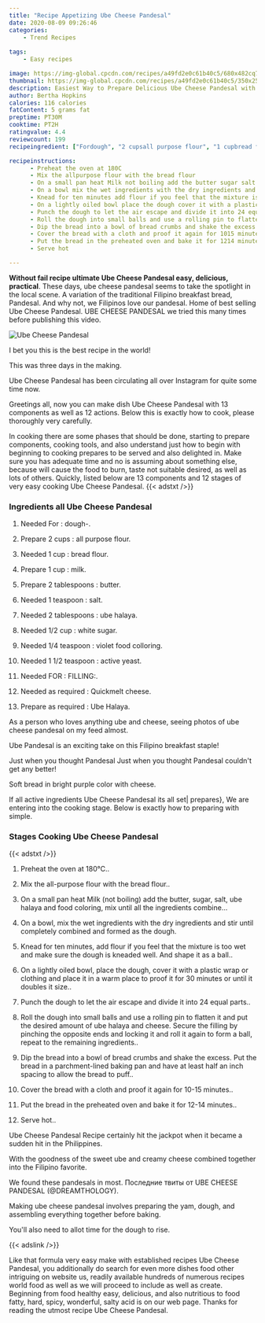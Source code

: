 ```yaml
---
title: "Recipe Appetizing Ube Cheese Pandesal"
date: 2020-08-09 09:26:46
categories:
    - Trend Recipes
    
tags:
    - Easy recipes

image: https://img-global.cpcdn.com/recipes/a49fd2e0c61b40c5/680x482cq70/ube-cheese-pandesal-recipe-main-photo.jpg
thumbnail: https://img-global.cpcdn.com/recipes/a49fd2e0c61b40c5/350x250cq70/ube-cheese-pandesal-recipe-main-photo.jpg
description: Easiest Way to Prepare Delicious Ube Cheese Pandesal with 13 ingredients and 12 stages of easy cooking.
author: Bertha Hopkins
calories: 116 calories
fatContent: 5 grams fat
preptime: PT30M
cooktime: PT2H
ratingvalue: 4.4
reviewcount: 199
recipeingredient: ["Fordough", "2 cupsall purpose flour", "1 cupbread flour", "1 cupmilk", "2 tablespoonsbutter", "1 teaspoonsalt", "2 tablespoonsube halaya", "1/2 cupwhite sugar", "1/4 teaspoonviolet food colloring", "1 1/2 teaspoonactive yeast", "FORFILLING", "as requiredQuickmelt cheese", "as requiredUbe Halaya"]

recipeinstructions: 
      - Preheat the oven at 180C 
      - Mix the allpurpose flour with the bread flour 
      - On a small pan heat Milk not boiling add the butter sugar salt ube halaya and food coloring mix until all the ingredients combine 
      - On a bowl mix the wet ingredients with the dry ingredients and stir until completely combined and formed as the dough 
      - Knead for ten minutes add flour if you feel that the mixture is too wet and make sure the dough is kneaded well And shape it as a ball 
      - On a lightly oiled bowl place the dough cover it with a plastic wrap or clothing and place it in a warm place to proof it for 30 minutes or until it doubles it size 
      - Punch the dough to let the air escape and divide it into 24 equal parts 
      - Roll the dough into small balls and use a rolling pin to flatten it and put the desired amount of ube halaya and cheese Secure the filling by pinching the opposite ends and locking it and roll it again to form a ball repeat to the remaining ingredients 
      - Dip the bread into a bowl of bread crumbs and shake the excess Put the bread in a parchmentlined baking pan and have at least half an inch spacing to allow the bread to puff 
      - Cover the bread with a cloth and proof it again for 1015 minutes 
      - Put the bread in the preheated oven and bake it for 1214 minutes 
      - Serve hot

---
```




**Without fail recipe ultimate Ube Cheese Pandesal easy, delicious, practical**. These days, ube cheese pandesal seems to take the spotlight in the local scene. A variation of the traditional Filipino breakfast bread, Pandesal. And why not, we Filipinos love our pandesal. Home of best selling Ube Cheese Pandesal. UBE CHEESE PANDESAL we tried this many times before publishing this video.


![Ube Cheese Pandesal](https://img-global.cpcdn.com/recipes/a49fd2e0c61b40c5/680x482cq70/ube-cheese-pandesal-recipe-main-photo.jpg "Ube Cheese Pandesal")



I bet you this is the best recipe in the world!

This was three days in the making.

Ube Cheese Pandesal has been circulating all over Instagram for quite some time now.


Greetings all, now you can make dish Ube Cheese Pandesal with 13 components as well as 12 actions. Below this is exactly how to cook, please thoroughly very carefully.

In cooking there are some phases that should be done, starting to prepare components, cooking tools, and also understand just how to begin with beginning to cooking prepares to be served and also delighted in. Make sure you has adequate time and no is assuming about something else, because will cause the food to burn, taste not suitable desired, as well as lots of others. Quickly, listed below are 13 components and 12 stages of very easy cooking Ube Cheese Pandesal.
{{< adstxt />}}

### Ingredients all Ube Cheese Pandesal


1. Needed For : dough-.

1. Prepare 2 cups : all purpose flour.

1. Needed 1 cup : bread flour.

1. Prepare 1 cup : milk.

1. Prepare 2 tablespoons : butter.

1. Needed 1 teaspoon : salt.

1. Needed 2 tablespoons : ube halaya.

1. Needed 1/2 cup : white sugar.

1. Needed 1/4 teaspoon : violet food colloring.

1. Needed 1 1/2 teaspoon : active yeast.

1. Needed FOR : FILLING:.

1. Needed as required : Quickmelt cheese.

1. Prepare as required : Ube Halaya.


As a person who loves anything ube and cheese, seeing photos of ube cheese pandesal on my feed almost.

Ube Pandesal is an exciting take on this Filipino breakfast staple!

Just when you thought Pandesal Just when you thought Pandesal couldn&#39;t get any better!

Soft bread in bright purple color with cheese.


If all active ingredients Ube Cheese Pandesal its all set| prepares}, We are entering into the cooking stage. Below is exactly how to preparing with simple.

### Stages Cooking Ube Cheese Pandesal

{{< adstxt />}}


1. Preheat the oven at 180°C..



1. Mix the all-purpose flour with the bread flour..



1. On a small pan heat Milk (not boiling) add the butter, sugar, salt, ube halaya and food coloring, mix until all the ingredients combine...



1. On a bowl, mix the wet ingredients with the dry ingredients and stir until completely combined and formed as the dough.



1. Knead for ten minutes, add flour if you feel that the mixture is too wet and make sure the dough is kneaded well. And shape it as a ball..



1. On a lightly oiled bowl, place the dough, cover it with a plastic wrap or clothing and place it in a warm place to proof it for 30 minutes or until it doubles it size..



1. Punch the dough to let the air escape and divide it into 24 equal parts..



1. Roll the dough into small balls and use a rolling pin to flatten it and put the desired amount of ube halaya and cheese. Secure the filling by pinching the opposite ends and locking it and roll it again to form a ball, repeat to the remaining ingredients..



1. Dip the bread into a bowl of bread crumbs and shake the excess. Put the bread in a parchment-lined baking pan and have at least half an inch spacing to allow the bread to puff..



1. Cover the bread with a cloth and proof it again for 10-15 minutes..



1. Put the bread in the preheated oven and bake it for 12-14 minutes..



1. Serve hot..




Ube Cheese Pandesal Recipe certainly hit the jackpot when it became a sudden hit in the Philippines.

With the goodness of the sweet ube and creamy cheese combined together into the Filipino favorite.

We found these pandesals in most. Последние твиты от UBE CHEESE PANDESAL (@DREAMTHOLOGY).

Making ube cheese pandesal involves preparing the yam, dough, and assembling everything together before baking.

You&#39;ll also need to allot time for the dough to rise.


{{< adslink />}}

Like that formula very easy make with established recipes Ube Cheese Pandesal, you additionally do search for even more dishes food other intriguing on website us, readily available hundreds of numerous recipes world food as well as we will proceed to include as well as create. Beginning from food healthy easy, delicious, and also nutritious to food fatty, hard, spicy, wonderful, salty acid is on our web page. Thanks for reading the utmost recipe Ube Cheese Pandesal.
